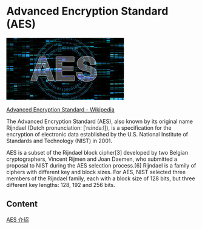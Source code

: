 
# Advanced Encryption Standard (AES)

![aes](aes.jpg)

[Advanced Encryption Standard - Wikipedia](https://en.wikipedia.org/wiki/Advanced_Encryption_Standard)

The Advanced Encryption Standard (AES), also known by its original name Rijndael (Dutch pronunciation: [ˈrɛindaːl]), is a specification for the encryption of electronic data established by the U.S. National Institute of Standards and Technology (NIST) in 2001.

AES is a subset of the Rijndael block cipher[3] developed by two Belgian cryptographers, Vincent Rijmen and Joan Daemen, who submitted a proposal to NIST during the AES selection process.[6] Rijndael is a family of ciphers with different key and block sizes. For AES, NIST selected three members of the Rijndael family, each with a block size of 128 bits, but three different key lengths: 128, 192 and 256 bits.

## Content

[AES 介绍](aes-intro.md)